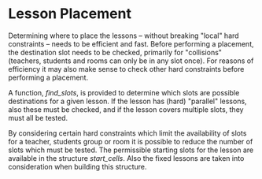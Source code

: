 # Lesson Placement

Determining where to place the lessons – without breaking "local" hard constraints – needs to be efficient and fast. Before performing a placement, the destination slot needs to be checked, primarily for "collisions" (teachers, students and rooms can only be in any slot once). For reasons of efficiency it may also make sense to check other hard constraints before performing a placement.

A function, *find_slots*, is provided to determine which slots are possible destinations for a given lesson. If the lesson has (hard) "parallel" lessons, also these must be checked, and if the lesson covers multiple slots, they must all be tested.

By considering certain hard constraints which limit the availability of slots for a teacher, students group or room it is possible to reduce the number of slots which must be tested. The permissible starting slots for the lesson are available in the structure *start_cells*. Also the fixed lessons are taken into consideration when building this structure.